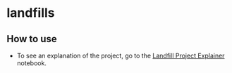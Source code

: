 # landfills

## How to use
* To see an explanation of the project, go to the [Landfill Project Explainer](landfills_explainer.ipynb) notebook. 
